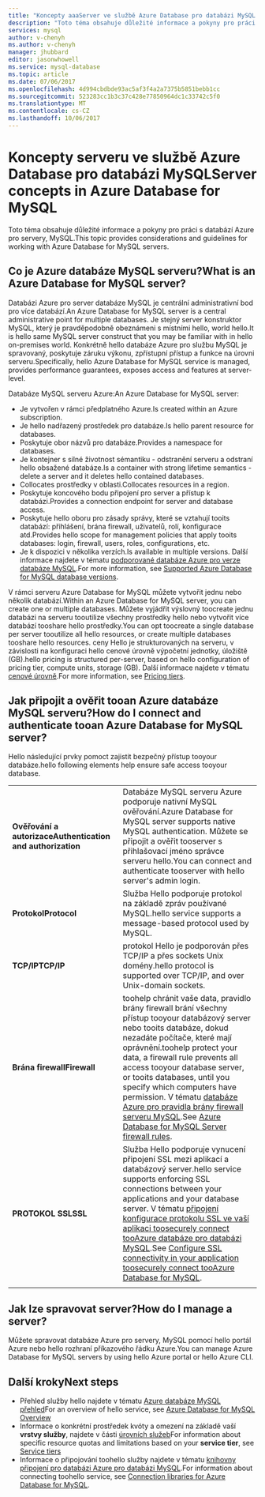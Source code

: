 ```yaml
---
title: "Koncepty aaaServer ve službě Azure Database pro databázi MySQL | Microsoft Docs"
description: "Toto téma obsahuje důležité informace a pokyny pro práci s databází Azure pro servery, MySQL."
services: mysql
author: v-chenyh
ms.author: v-chenyh
manager: jhubbard
editor: jasonwhowell
ms.service: mysql-database
ms.topic: article
ms.date: 07/06/2017
ms.openlocfilehash: 4d994cbdbde93ac5af3f4a2a7375b5851bebb1cc
ms.sourcegitcommit: 523283cc1b3c37c428e77850964dc1c33742c5f0
ms.translationtype: MT
ms.contentlocale: cs-CZ
ms.lasthandoff: 10/06/2017
---
```

# <a name="server-concepts-in-azure-database-for-mysql"></a><span data-ttu-id="2a2bb-103">Koncepty serveru ve službě Azure Database pro databázi MySQL</span><span class="sxs-lookup"><span data-stu-id="2a2bb-103">Server concepts in Azure Database for MySQL</span></span>
<span data-ttu-id="2a2bb-104">Toto téma obsahuje důležité informace a pokyny pro práci s databází Azure pro servery, MySQL.</span><span class="sxs-lookup"><span data-stu-id="2a2bb-104">This topic provides considerations and guidelines for working with Azure Database for MySQL servers.</span></span>

## <a name="what-is-an-azure-database-for-mysql-server"></a><span data-ttu-id="2a2bb-105">Co je Azure databáze MySQL serveru?</span><span class="sxs-lookup"><span data-stu-id="2a2bb-105">What is an Azure Database for MySQL server?</span></span>

<span data-ttu-id="2a2bb-106">Databázi Azure pro server databáze MySQL je centrální administrativní bod pro více databází.</span><span class="sxs-lookup"><span data-stu-id="2a2bb-106">An Azure Database for MySQL server is a central administrative point for multiple databases.</span></span> <span data-ttu-id="2a2bb-107">Je stejný server konstruktor MySQL, který je pravděpodobně obeznámeni s místními hello, world hello.</span><span class="sxs-lookup"><span data-stu-id="2a2bb-107">It is hello same MySQL server construct that you may be familiar with in hello on-premises world.</span></span> <span data-ttu-id="2a2bb-108">Konkrétně hello databáze Azure pro službu MySQL je spravovaný, poskytuje záruku výkonu, zpřístupní přístup a funkce na úrovni serveru.</span><span class="sxs-lookup"><span data-stu-id="2a2bb-108">Specifically, hello Azure Database for MySQL service is managed, provides performance guarantees, exposes access and features at server-level.</span></span>

<span data-ttu-id="2a2bb-109">Databáze MySQL serveru Azure:</span><span class="sxs-lookup"><span data-stu-id="2a2bb-109">An Azure Database for MySQL server:</span></span>

- <span data-ttu-id="2a2bb-110">Je vytvořen v rámci předplatného Azure.</span><span class="sxs-lookup"><span data-stu-id="2a2bb-110">Is created within an Azure subscription.</span></span>
- <span data-ttu-id="2a2bb-111">Je hello nadřazený prostředek pro databáze.</span><span class="sxs-lookup"><span data-stu-id="2a2bb-111">Is hello parent resource for databases.</span></span>
- <span data-ttu-id="2a2bb-112">Poskytuje obor názvů pro databáze.</span><span class="sxs-lookup"><span data-stu-id="2a2bb-112">Provides a namespace for databases.</span></span>
- <span data-ttu-id="2a2bb-113">Je kontejner s silné životnost sémantiku - odstranění serveru a odstraní hello obsažené databáze.</span><span class="sxs-lookup"><span data-stu-id="2a2bb-113">Is a container with strong lifetime semantics - delete a server and it deletes hello contained databases.</span></span>
- <span data-ttu-id="2a2bb-114">Collocates prostředky v oblasti.</span><span class="sxs-lookup"><span data-stu-id="2a2bb-114">Collocates resources in a region.</span></span>
- <span data-ttu-id="2a2bb-115">Poskytuje koncového bodu připojení pro server a přístup k databázi.</span><span class="sxs-lookup"><span data-stu-id="2a2bb-115">Provides a connection endpoint for server and database access.</span></span>
- <span data-ttu-id="2a2bb-116">Poskytuje hello oboru pro zásady správy, které se vztahují tooits databází: přihlášení, brána firewall, uživatelů, rolí, konfigurace atd.</span><span class="sxs-lookup"><span data-stu-id="2a2bb-116">Provides hello scope for management policies that apply tooits databases: login, firewall, users, roles, configurations, etc.</span></span>
- <span data-ttu-id="2a2bb-117">Je k dispozici v několika verzích.</span><span class="sxs-lookup"><span data-stu-id="2a2bb-117">Is available in multiple versions.</span></span> <span data-ttu-id="2a2bb-118">Další informace najdete v tématu [podporované databáze Azure pro verze databáze MySQL](./concepts-supported-versions.md).</span><span class="sxs-lookup"><span data-stu-id="2a2bb-118">For more information, see [Supported Azure Database for MySQL database versions](./concepts-supported-versions.md).</span></span>

<span data-ttu-id="2a2bb-119">V rámci serveru Azure Database for MySQL můžete vytvořit jednu nebo několik databází.</span><span class="sxs-lookup"><span data-stu-id="2a2bb-119">Within an Azure Database for MySQL server, you can create one or multiple databases.</span></span> <span data-ttu-id="2a2bb-120">Můžete vyjádřit výslovný toocreate jednu databázi na serveru tooutilize všechny prostředky hello nebo vytvořit více databází tooshare hello prostředky.</span><span class="sxs-lookup"><span data-stu-id="2a2bb-120">You can opt toocreate a single database per server tooutilize all hello resources, or create multiple databases tooshare hello resources.</span></span> <span data-ttu-id="2a2bb-121">ceny Hello je strukturovaných na serveru, v závislosti na konfiguraci hello cenové úrovně výpočetní jednotky, úložiště (GB).</span><span class="sxs-lookup"><span data-stu-id="2a2bb-121">hello pricing is structured per-server, based on hello configuration of pricing tier, compute units, storage (GB).</span></span> <span data-ttu-id="2a2bb-122">Další informace najdete v tématu [cenové úrovně](./concepts-service-tiers.md).</span><span class="sxs-lookup"><span data-stu-id="2a2bb-122">For more information, see [Pricing tiers](./concepts-service-tiers.md).</span></span>

## <a name="how-do-i-connect-and-authenticate-tooan-azure-database-for-mysql-server"></a><span data-ttu-id="2a2bb-123">Jak připojit a ověřit tooan Azure databáze MySQL serveru?</span><span class="sxs-lookup"><span data-stu-id="2a2bb-123">How do I connect and authenticate tooan Azure Database for MySQL server?</span></span>

<span data-ttu-id="2a2bb-124">Hello následující prvky pomoct zajistit bezpečný přístup tooyour databáze.</span><span class="sxs-lookup"><span data-stu-id="2a2bb-124">hello following elements help ensure safe access tooyour database.</span></span>

|||
| :-- | :-- |
| <span data-ttu-id="2a2bb-125">**Ověřování a autorizace**</span><span class="sxs-lookup"><span data-stu-id="2a2bb-125">**Authentication and authorization**</span></span> | <span data-ttu-id="2a2bb-126">Databáze MySQL serveru Azure podporuje nativní MySQL ověřování.</span><span class="sxs-lookup"><span data-stu-id="2a2bb-126">Azure Database for MySQL server supports native MySQL authentication.</span></span> <span data-ttu-id="2a2bb-127">Můžete se připojit a ověřit tooserver s přihlašovací jméno správce serveru hello.</span><span class="sxs-lookup"><span data-stu-id="2a2bb-127">You can connect and authenticate tooserver with hello server's admin login.</span></span> |
| <span data-ttu-id="2a2bb-128">**Protokol**</span><span class="sxs-lookup"><span data-stu-id="2a2bb-128">**Protocol**</span></span> | <span data-ttu-id="2a2bb-129">Služba Hello podporuje protokol na základě zpráv používané MySQL.</span><span class="sxs-lookup"><span data-stu-id="2a2bb-129">hello service supports a message-based protocol used by MySQL.</span></span> |
| <span data-ttu-id="2a2bb-130">**TCP/IP**</span><span class="sxs-lookup"><span data-stu-id="2a2bb-130">**TCP/IP**</span></span> | <span data-ttu-id="2a2bb-131">protokol Hello je podporován přes TCP/IP a přes sockets Unix domény.</span><span class="sxs-lookup"><span data-stu-id="2a2bb-131">hello protocol is supported over TCP/IP, and over Unix-domain sockets.</span></span> |
| <span data-ttu-id="2a2bb-132">**Brána firewall**</span><span class="sxs-lookup"><span data-stu-id="2a2bb-132">**Firewall**</span></span> | <span data-ttu-id="2a2bb-133">toohelp chránit vaše data, pravidlo brány firewall brání všechny přístup tooyour databázový server nebo tooits databáze, dokud nezadáte počítače, které mají oprávnění.</span><span class="sxs-lookup"><span data-stu-id="2a2bb-133">toohelp protect your data, a firewall rule prevents all access tooyour database server, or tooits databases, until you specify which computers have permission.</span></span> <span data-ttu-id="2a2bb-134">V tématu [databáze Azure pro pravidla brány firewall serveru MySQL](./concepts-firewall-rules.md).</span><span class="sxs-lookup"><span data-stu-id="2a2bb-134">See [Azure Database for MySQL Server firewall rules](./concepts-firewall-rules.md).</span></span> |
| <span data-ttu-id="2a2bb-135">**PROTOKOL SSL**</span><span class="sxs-lookup"><span data-stu-id="2a2bb-135">**SSL**</span></span> | <span data-ttu-id="2a2bb-136">Služba Hello podporuje vynucení připojení SSL mezi aplikací a databázový server.</span><span class="sxs-lookup"><span data-stu-id="2a2bb-136">hello service supports enforcing SSL connections between your applications and your database server.</span></span>  <span data-ttu-id="2a2bb-137">V tématu [připojení konfigurace protokolu SSL ve vaší aplikaci toosecurely connect tooAzure databáze pro databázi MySQL](./howto-configure-ssl.md).</span><span class="sxs-lookup"><span data-stu-id="2a2bb-137">See [Configure SSL connectivity in your application toosecurely connect tooAzure Database for MySQL](./howto-configure-ssl.md).</span></span> |
|||

## <a name="how-do-i-manage-a-server"></a><span data-ttu-id="2a2bb-138">Jak lze spravovat server?</span><span class="sxs-lookup"><span data-stu-id="2a2bb-138">How do I manage a server?</span></span>
<span data-ttu-id="2a2bb-139">Můžete spravovat databáze Azure pro servery, MySQL pomocí hello portál Azure nebo hello rozhraní příkazového řádku Azure.</span><span class="sxs-lookup"><span data-stu-id="2a2bb-139">You can manage Azure Database for MySQL servers by using hello Azure portal or hello Azure CLI.</span></span>

## <a name="next-steps"></a><span data-ttu-id="2a2bb-140">Další kroky</span><span class="sxs-lookup"><span data-stu-id="2a2bb-140">Next steps</span></span>
- <span data-ttu-id="2a2bb-141">Přehled služby hello najdete v tématu [Azure databáze MySQL přehled](./overview.md)</span><span class="sxs-lookup"><span data-stu-id="2a2bb-141">For an overview of hello service, see [Azure Database for MySQL Overview](./overview.md)</span></span>
- <span data-ttu-id="2a2bb-142">Informace o konkrétní prostředek kvóty a omezení na základě vaší **vrstvy služby**, najdete v části [úrovních služeb](./concepts-service-tiers.md)</span><span class="sxs-lookup"><span data-stu-id="2a2bb-142">For information about specific resource quotas and limitations based on your **service tier**, see [Service tiers](./concepts-service-tiers.md)</span></span>
- <span data-ttu-id="2a2bb-143">Informace o připojování toohello služby najdete v tématu [knihovny připojení pro databázi Azure pro databázi MySQL](./concepts-connection-libraries.md).</span><span class="sxs-lookup"><span data-stu-id="2a2bb-143">For information about connecting toohello service, see [Connection libraries for Azure Database for MySQL](./concepts-connection-libraries.md).</span></span>
